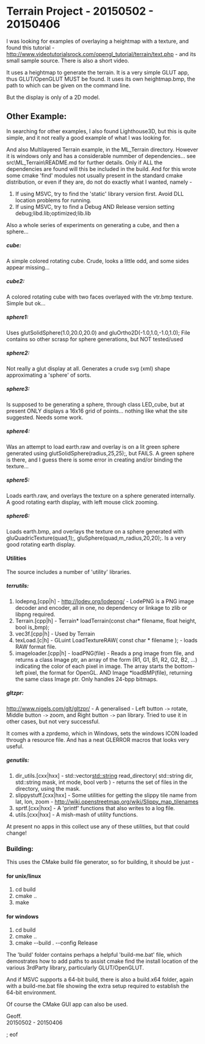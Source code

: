 # Terrain Project - 20150502 - 20150406

I was looking for examples of overlaying a heightmap with a texture, and 
found this tutorial - http://www.videotutorialsrock.com/opengl_tutorial/terrain/text.php -
and its small sample source. There is also a short video.

It uses a heightmap to generate the terrain. It is a very simple GLUT app, thus 
GLUT/OpenGLUT MUST be found. It uses its own heightmap.bmp, the path to which can 
be given on the command line.

But the display is only of a 2D model.

## Other Example:

In searching for other examples, I also found Lighthouse3D, but this is quite simple, 
and it not really a good example of what I was looking for.

And also Multilayered Terrain example, in the ML_Terrain directory. However it is windows 
only and has a considerable nummber of dependencies... see src\ML_Terrain\README.md 
for further details. Only if ALL the dependencies are found will this be included 
in the build. And for this wrote some cmake 'find' modules not usually present in the 
standard cmake distribution, or even if they are, do not do exactly what I wanted, namely -

 1. If using MSVC, try to find the 'static' library version first. Avoid DLL location problems for running.
 2. If using MSVC, try to find a Debug AND Release version setting debug;libd.lib;optimized;lib.lib

Also a whole series of experiments on generating a cube, and then a sphere...

##### cube:

A simple colored rotating cube. Crude, looks a little odd, and some sides appear missing...

##### cube2:

A colored rotating cube with two faces overlayed with the vtr.bmp texture. Simple but ok...

##### sphere1:

Uses glutSolidSphere(1.0,20.0,20.0) and gluOrtho2D(-1.0,1.0,-1.0,1.0); File contains so other scrasp for sphere generations, but NOT tested/used

##### sphere2:

Not really a glut display at all. Generates a crude svg (xml) shape approximating a 'sphere' of sorts.

##### sphere3:

Is supposed to be generating a sphere, through class LED_cube, but at present ONLY displays a 16x16 grid of points... nothing like what the site suggested. Needs some work.

##### sphere4:

Was an attempt to load earth.raw and overlay is on a lit green sphere generated using glutSolidSphere(radius,25,25);, but FAILS. A green sphere is there, and I guess there is some error in creating and/or binding the texture...

##### sphere5:

Loads earth.raw, and overlays the texture on a sphere generated internally. A good rotating earth display, with left mouse click zooming.

##### sphere6:

Loads earth.bmp, and overlays the texture on a sphere generated with gluQuadricTexture(quad,1);, gluSphere(quad,m_radius,20,20);. Is a very good rotating earth display.

#### Utilities

The source includes a number of 'utility' libraries.

##### terrutils:

 1. lodepng,[cpp|h] - http://lodev.org/lodepng/ - LodePNG is a PNG image decoder and encoder, all in one, no dependency or linkage to zlib or libpng required.
 2. Terrain.[cpp|h] - Terrain* loadTerrain(const char* filename, float height, bool is_bmp);
 3. vec3f.[cpp|h] - Used by Terrain
 4. texLoad.[c|h] - GLuint LoadTextureRAW( const char * filename ); - loads RAW format file.
 5. imageloader.[cpp|h] - loadPNG(file) - Reads a png image from file, and returns a class Image ptr, an array of the form (R1, G1, B1, R2, G2, B2, ...) indicating the color of each pixel in image. The array starts the bottom-left pixel, the format for OpenGL. AND Image *loadBMP(file), returning the same class Image ptr. Only handles 24-bpp bitmaps. 

##### gltzpr:

http://www.nigels.com/glt/gltzpr/ - A generalised - Left button `->` rotate, Middle button `->` zoom, and Right button `->` pan library. Tried to use it in other cases, but not very successful.

It comes with a zprdemo, which in Windows, sets the windows ICON loaded through a resource file. And has a neat GLERROR macros that looks very useful.

##### genutils:

 1. dir_utils.[cxx|hxx] - std::vector<std::string> read_directory( std::string dir, std::string mask, int mode, bool verb ) - returns the set of files in the directory, using the mask.
 2. slippystuff.[cxx|hxx] - Some utilities for getting the slippy tile name from lat, lon, zoom - http://wiki.openstreetmap.org/wiki/Slippy_map_tilenames
 3. sprtf.[cxx|hxx] - A 'printf' functions that also writes to a log file.
 4. utils.[cxx|hxx] - A mish-mash of utility functions.
 
At present no apps in this collect use any of these utilities, but that could change!
 
### Building:

This uses the CMake build file generator, so for building, it should be just -

#### for unix/linux

 1. cd build
 2. cmake ..
 3. make
 
#### for windows

 1. cd build
 2. cmake ..
 3. cmake --build . --config Release

The 'build' folder contains perhaps a helpful 'build-me.bat' file, which demostrates how to add paths to assist cmake find the install location of the various 3rdParty library, particularly GLUT/OpenGLUT.

And if MSVC supports a 64-bit build, there is also a build.x64 folder, again with a build-me.bat file showing the extra setup required to establish the 64-bit environment.
 
Of course the CMake GUI app can also be used.

Geoff.   
20150502 - 20150406

; eof
